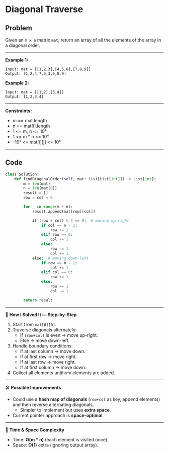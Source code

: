 # Diagonal Traverse

## Problem
Given an `m x n` matrix `mat`, return an array of all the elements of the array in a diagonal order.

---

**Example 1:**
```
Input: mat = [[1,2,3],[4,5,6],[7,8,9]]
Output: [1,2,4,7,5,3,6,8,9]
```

**Example 2:**
```
Input: mat = [[1,2],[3,4]]
Output: [1,2,3,4]
```

---

**Constraints:**
- m == mat.length  
- n == mat[i].length  
- 1 <= m, n <= 10⁴  
- 1 <= m * n <= 10⁴  
- -10⁵ <= mat[i][j] <= 10⁵  

---

## Code
```python
class Solution:
    def findDiagonalOrder(self, mat: List[List[int]]) -> List[int]:
        m = len(mat)
        n = len(mat[0])
        result = []
        row = col = 0

        for _ in range(m * n):
            result.append(mat[row][col])

            if (row + col) % 2 == 0:  # moving up-right
                if col == n - 1:
                    row += 1
                elif row == 0:
                    col += 1
                else:
                    row -= 1
                    col += 1
            else:  # moving down-left
                if row == m - 1:
                    col += 1
                elif col == 0:
                    row += 1
                else:
                    row += 1
                    col -= 1

        return result
```

---

🧩 **How I Solved It — Step-by-Step**  
1. Start from `mat[0][0]`.  
2. Traverse diagonals alternately:  
   - If `(row+col)` is even → move up-right.  
   - Else → move down-left.  
3. Handle boundary conditions:  
   - If at last column → move down.  
   - If at first row → move right.  
   - If at last row → move right.  
   - If at first column → move down.  
4. Collect all elements until `m*n` elements are added.  

---

🛠️ **Possible Improvements**  
- Could use a **hash map of diagonals** (`row+col` as key, append elements) and then reverse alternating diagonals.  
  - Simpler to implement but uses **extra space**.  
- Current pointer approach is **space-optimal**.  

---

🧠 **Time & Space Complexity**  
- Time: **O(m * n)** (each element is visited once).  
- Space: **O(1)** extra (ignoring output array).  
